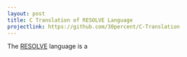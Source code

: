 ```yaml
---
layout: post
title: C Translation of RESOLVE Language
projectlink: https://github.com/30percent/C-Translation
---
```


The [RESOLVE](http://www.cs.clemson.edu/resolve/) language is a 
